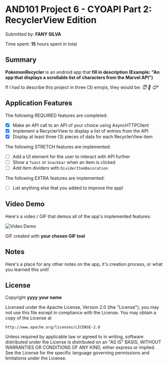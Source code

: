 <!-- (This is a comment) INSTRUCTIONS: Go through this page and fill out any **bolded** entries with their correct values.-->

# AND101 Project 6 - CYOAPI Part 2: RecyclerView Edition

Submitted by: **FANY SILVA**

Time spent: **15** hours spent in total

## Summary

**PokemonRecycler** is an android app that **fill in description (Example: "An app that displays a scrollable list of characters from the Marvel API")**

If I had to describe this project in three (3) emojis, they would be: *😇 🙂 😊**

## Application Features

<!-- (This is a comment) Please be sure to change the [ ] to [x] for any features you completed.  If a feature is not checked [x], you might miss the points for that item! -->

The following REQUIRED features are completed:

- [x] Make an API call to an API of your choice using AsyncHTTPClient
- [x] Implement a RecyclerView to display a list of entries from the API
- [x] Display at least three (3) pieces of data for each RecyclerView item

The following STRETCH features are implemented:

- [ ] Add a UI element for the user to interact with API further
- [ ] Show a `Toast` or `Snackbar` when an item is clicked
- [ ] Add item dividers with `DividerItemDecoration`

The following EXTRA features are implemented:

- [ ] List anything else that you added to improve the app!

## Video Demo

Here's a video / GIF that demos all of the app's implemented features:

<img src='https://media.giphy.com/media/v1.Y2lkPTc5MGI3NjExdWZ2enU1bjMyYmt2MDlsYm5qYXp1YW45aXBjdnl4aWxsMzh5dHFiYyZlcD12MV9pbnRlcm5hbF9naWZfYnlfaWQmY3Q9Zw/yTI66n8S8nlNXUr9MY/giphy.gif' title='Video Demo' width='' alt='Video Demo' />

GIF created with **your chosen GIF tool**

<!-- Recommended tools:
- [Kap](https://getkap.co/) for macOS
- [ScreenToGif](https://www.screentogif.com/) for Windows
- [peek](https://github.com/phw/peek) for Linux. -->

## Notes

Here's a place for any other notes on the app, it's creation process, or what you learned this unit!

## License

Copyright **yyyy** **your name**

Licensed under the Apache License, Version 2.0 (the "License");
you may not use this file except in compliance with the License.
You may obtain a copy of the License at

    http://www.apache.org/licenses/LICENSE-2.0

Unless required by applicable law or agreed to in writing, software
distributed under the License is distributed on an "AS IS" BASIS,
WITHOUT WARRANTIES OR CONDITIONS OF ANY KIND, either express or implied.
See the License for the specific language governing permissions and
limitations under the License.
